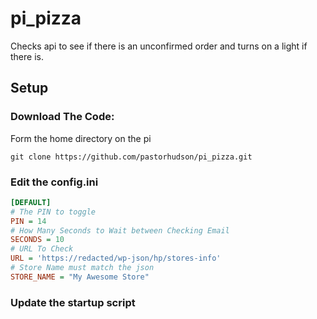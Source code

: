 # pi_pizza
Checks api to see if there is an unconfirmed order and turns on a light if there is.

## Setup

### Download The Code:
Form the home directory on the pi

`git clone https://github.com/pastorhudson/pi_pizza.git`

### Edit the config.ini

```ini
[DEFAULT]
# The PIN to toggle
PIN = 14
# How Many Seconds to Wait between Checking Email
SECONDS = 10
# URL To Check
URL = 'https://redacted/wp-json/hp/stores-info'
# Store Name must match the json
STORE_NAME = "My Awesome Store"
```

### Update the startup script
